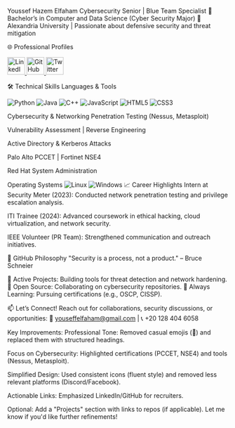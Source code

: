 Youssef Hazem Elfaham
Cybersecurity Senior | Blue Team Specialist
🔹 Bachelor’s in Computer and Data Science (Cyber Security Major)
🔹 Alexandria University | Passionate about defensive security and threat mitigation

🌐 Professional Profiles
<p align="left"> <a href="https://www.linkedin.com/in/yousef-elfaham-6abaaa23a/" target="_blank"> <img src="https://img.icons8.com/fluent/48/000000/linkedin.png" alt="LinkedIn" height="40" /> </a> <a href="https://github.com/yousefelfaham" target="_blank"> <img src="https://img.icons8.com/fluent/48/000000/github.png" alt="GitHub" height="40" /> </a> <a href="https://twitter.com/yousef_elfaham" target="_blank"> <img src="https://img.icons8.com/fluent/48/000000/twitter.png" alt="Twitter" height="40" /> </a> </p>
🛠️ Technical Skills
Languages & Tools
<p align="left"> <img src="https://img.icons8.com/color/48/000000/python--v1.png" alt="Python" title="Python" /> <img src="https://img.icons8.com/color/48/000000/java-coffee-cup-logo--v1.png" alt="Java" title="Java" /> <img src="https://img.icons8.com/color/48/000000/c-plus-plus-logo.png" alt="C++" title="C++" /> <img src="https://img.icons8.com/color/48/000000/javascript--v1.png" alt="JavaScript" title="JavaScript" /> <img src="https://img.icons8.com/color/48/000000/html-5.png" alt="HTML5" title="HTML5" /> <img src="https://img.icons8.com/color/48/000000/css3.png" alt="CSS3" title="CSS3" /> </p>
Cybersecurity & Networking
Penetration Testing (Nessus, Metasploit)

Vulnerability Assessment | Reverse Engineering

Active Directory & Kerberos Attacks

Palo Alto PCCET | Fortinet NSE4

Red Hat System Administration

Operating Systems
<img src="https://img.icons8.com/color/48/000000/linux--v1.png" alt="Linux" title="Linux" /> <img src="https://img.icons8.com/color/48/000000/windows-10.png" alt="Windows" title="Windows" />
📈 Career Highlights
Intern at Security Meter (2023): Conducted network penetration testing and privilege escalation analysis.

ITI Trainee (2024): Advanced coursework in ethical hacking, cloud virtualization, and network security.

IEEE Volunteer (PR Team): Strengthened communication and outreach initiatives.

📌 GitHub Philosophy
"Security is a process, not a product."
– Bruce Schneier

🔹 Active Projects: Building tools for threat detection and network hardening.
🔹 Open Source: Collaborating on cybersecurity repositories.
🔹 Always Learning: Pursuing certifications (e.g., OSCP, CISSP).

📫 Let’s Connect!
Reach out for collaborations, security discussions, or opportunities:
📧 youseffelfaham@gmail.com | 📞 +20 128 404 6058

Key Improvements:
Professional Tone: Removed casual emojis (👋) and replaced them with structured headings.

Focus on Cybersecurity: Highlighted certifications (PCCET, NSE4) and tools (Nessus, Metasploit).

Simplified Design: Used consistent icons (fluent style) and removed less relevant platforms (Discord/Facebook).

Actionable Links: Emphasized LinkedIn/GitHub for recruiters.

Optional: Add a "Projects" section with links to repos (if applicable). Let me know if you'd like further refinements!

